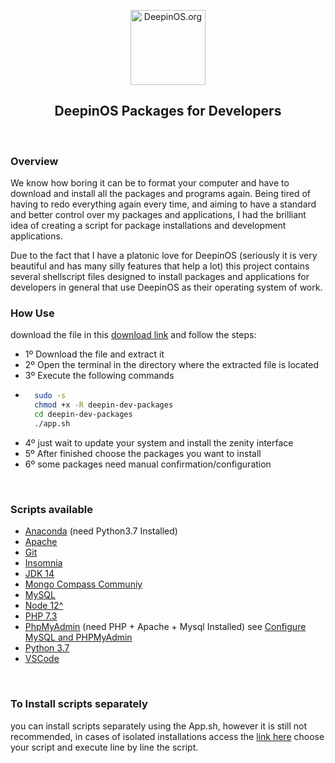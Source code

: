 <p align="center">
  <img src="https://upload.wikimedia.org/wikipedia/commons/thumb/f/f5/Deepin_logo.svg/1200px-Deepin_logo.svg.png" alt="DeepinOS.org" width="120">
</p>

<h2 align="center">DeepinOS Packages for Developers</h2>
<br />

### Overview
We know how boring it can be to format your computer and have to download and install all the packages and programs again. Being tired of having to redo everything again every time, and aiming to have a standard and better control over my packages and applications, I had the brilliant idea of ​​creating a script for package installations and development applications.

Due to the fact that I have a platonic love for DeepinOS (seriously it is very beautiful and has many silly features that help a lot) this project contains several shellscript files designed to install packages and applications for developers in general that use DeepinOS as their operating system of work.
<br />

### How Use
download the file in this [download link]("https://github.com/EddyPBR/deepin-dev-packages/archive/master.zip "download link") and follow the steps:

* 1º Download the file and extract it
* 2º Open the terminal in the directory where the extracted file is located
* 3º Execute the following commands
* ``````bash
    sudo -s
    chmod +x -R deepin-dev-packages
    cd deepin-dev-packages
    ./app.sh
  ``````
* 4º just wait to update your system and install the zenity interface
* 5º After finished choose the packages you want to install
* 6º some packages need manual confirmation/configuration
<br />

### Scripts available
* [Anaconda](https://github.com/EddyPBR/deepin-dev-packages/blob/master/scripts/anacondaPython.sh "Anaconda") (need Python3.7 Installed)
* [Apache](https://github.com/EddyPBR/deepin-dev-packages/blob/master/scripts/apache.sh "Apache")
* [Git](https://github.com/EddyPBR/deepin-dev-packages/blob/master/scripts/gitInstall.sh "Git")
* [Insomnia](https://github.com/EddyPBR/deepin-dev-packages/blob/master/scripts/insomnia.sh "Insomnia")
* [JDK 14](https://github.com/EddyPBR/deepin-dev-packages/blob/master/scripts/jdk14.sh "JDK 14")
* [Mongo Compass Communiy](https://github.com/EddyPBR/deepin-dev-packages/blob/master/scripts/mongo.sh "Mongo Compass Communiy")
* [MySQL](https://github.com/EddyPBR/deepin-dev-packages/blob/master/scripts/mysql.sh "MySQL")
* [Node 12^](https://github.com/EddyPBR/deepin-dev-packages/blob/master/scripts/node.sh "Node 12^")
* [PHP 7.3](https://github.com/EddyPBR/deepin-dev-packages/blob/master/scripts/php.sh "PHP 7.3")
* [PhpMyAdmin](https://github.com/EddyPBR/deepin-dev-packages/blob/master/scripts/phpMyAdmin.sh "PhpMyAdmin") (need PHP + Apache + Mysql Installed) see [Configure MySQL and PHPMyAdmin](https://github.com/EddyPBR/deepin-dev-packages/blob/master/scripts/configureSqlToPhpMyAdmin.sh "Configure MySQL and PHPMyAdmin")
* [Python 3.7](https://github.com/EddyPBR/deepin-dev-packages/blob/master/scripts/python37.sh "Python 3.7")
* [VSCode](https://github.com/EddyPBR/deepin-dev-packages/blob/master/scripts/vscode.sh "VSCode")
<br />

### To Install scripts separately
you can install scripts separately using the App.sh, however it is still not recommended, in cases of isolated installations access the [link here](https://github.com/EddyPBR/deepin-dev-packages/tree/master/scripts "link here") choose your script and execute line by line the script.
